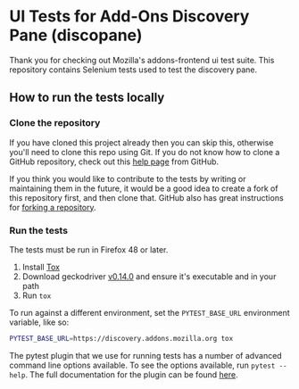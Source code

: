 # UI Tests for Add-Ons Discovery Pane (discopane)

Thank you for checking out Mozilla's addons-frontend ui test suite.
This repository contains Selenium tests used to test the discovery pane.

## How to run the tests locally

### Clone the repository
If you have cloned this project already then you can skip this, otherwise you'll need to clone this repo using Git.
If you do not know how to clone a GitHub repository, check out this
[help page][git-clone] from GitHub.

If you think you would like to contribute to the tests by writing or maintaining them in the future,
it would be a good idea to create a fork of this repository first, and then clone that.
GitHub also has great instructions for [forking a repository][git-fork].

### Run the tests
The tests must be run in Firefox 48 or later.

1. Install [Tox]
1. Download geckodriver [v0.14.0][geckodriver] and ensure it's executable and
   in your path
1. Run `tox`

To run against a different environment, set the `PYTEST_BASE_URL` environment
variable, like so:

```bash
PYTEST_BASE_URL=https://discovery.addons.mozilla.org tox
```

The pytest plugin that we use for running tests has a number of advanced
command line options available. To see the options available, run
`pytest --help`. The full documentation for the plugin can be found
[here][pytest-selenium].

[git-clone]: https://help.github.com/articles/cloning-a-repository/
[git-fork]: https://help.github.com/articles/fork-a-repo/
[geckodriver]: https://github.com/mozilla/geckodriver/releases/tag/v0.14.0
[pytest-selenium]: http://pytest-selenium.readthedocs.org/
[Tox]: http://tox.readthedocs.io/
